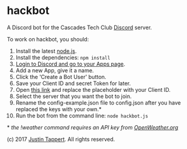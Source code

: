 # hackbot

A Discord bot for the Cascades Tech Club [Discord](http://discordapp.com) server.

To work on hackbot, you should:

1. Install the latest [node.js](https://nodejs.org).
2. Install the dependencies: `npm install`
3. [Login to Discord and go to your Apps page](https://discordapp.com/developers/applications/me).
4. Add a new App, give it a name.
5. Click the 'Create a Bot User' button.
6. Save your Client ID and secret Token for later.
7. Open [this link](https://discordapp.com/oauth2/authorize?client_id=INSERT_CLIENT_ID_HERE&scope=bot&permissions=0) and replace the placeholder with your Client ID.
8. Select the server that you want the bot to join.
9. Rename the config-example.json file to config.json after you have replaced the keys with your own.*
10. Run the bot from the command line: `node hackbot.js`

&ast; _the !weather command requires an API key from [OpenWeather.org](https://openweathermap.org/)_


(c) 2017 [Justin Tappert](https://github.com/JWTappert). All rights reserved.

